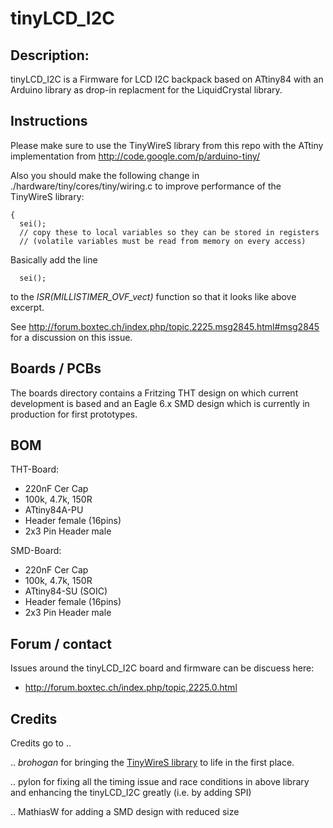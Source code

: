 tinyLCD_I2C
===========

Description:
------------
tinyLCD_I2C is a Firmware for LCD I2C backpack based on ATtiny84 with an Arduino library as drop-in replacment for the LiquidCrystal library.

Instructions
------------
Please make sure to use the TinyWireS library from this repo with the ATtiny implementation from
http://code.google.com/p/arduino-tiny/

Also you should make the following change in ./hardware/tiny/cores/tiny/wiring.c to improve performance of the TinyWireS library:

```ISR(MILLISTIMER_OVF_vect)
{
  sei();
  // copy these to local variables so they can be stored in registers
  // (volatile variables must be read from memory on every access)
```
Basically add the line
```
  sei();
```
to the *ISR(MILLISTIMER_OVF_vect)* function so that it looks like above excerpt.

See http://forum.boxtec.ch/index.php/topic,2225.msg2845.html#msg2845 for a discussion on this issue.

Boards / PCBs
-------------
The boards directory contains a Fritzing THT design on which current development is based and an Eagle 6.x SMD design which is currently in production for first prototypes.

BOM
---
THT-Board:
- 220nF Cer Cap
- 100k, 4.7k, 150R
- ATtiny84A-PU
- Header female (16pins)
- 2x3 Pin Header male

SMD-Board:
- 220nF Cer Cap
- 100k, 4.7k, 150R
- ATtiny84-SU (SOIC)
- Header female (16pins)
- 2x3 Pin Header male

Forum / contact
---------------
Issues around the tinyLCD_I2C board and firmware can be discuess here:
- http://forum.boxtec.ch/index.php/topic,2225.0.html

Credits
-------
Credits go to ..

.. *brohogan* for bringing the [TinyWireS library](http://playground.arduino.cc/Code/USIi2c) to life in the first place.

.. pylon for fixing all the timing issue and race conditions in above library and enhancing the tinyLCD_I2C greatly (i.e. by adding SPI)

.. MathiasW for adding a SMD design with reduced size

